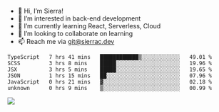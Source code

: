 - 👋 Hi, I’m Sierra!
- 👀 I’m interested in back-end development
- 🌱 I’m currently learning React, Serverless, Cloud
- 💞️ I’m looking to collaborate on learning
- 📫 Reach me via git@sierrac.dev

<!--START_SECTION:waka-->

```text
TypeScript   7 hrs 41 mins   ████████████▒░░░░░░░░░░░░   49.01 %
SCSS         3 hrs 8 mins    █████░░░░░░░░░░░░░░░░░░░░   19.96 %
JSX          3 hrs 5 mins    █████░░░░░░░░░░░░░░░░░░░░   19.65 %
JSON         1 hrs 15 mins   ██░░░░░░░░░░░░░░░░░░░░░░░   07.96 %
JavaScript   0 hrs 21 mins   ▓░░░░░░░░░░░░░░░░░░░░░░░░   02.18 %
unknown      0 hrs 9 mins    ▒░░░░░░░░░░░░░░░░░░░░░░░░   00.99 %
```

<!--END_SECTION:waka-->


![](https://hit.yhype.me/github/profile?user_id=7351311)
